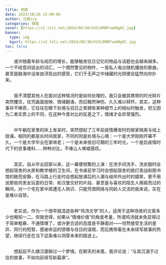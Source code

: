 ```yaml
---
title: 老歌
date: 2023/10/26 15:00:00
author: 汪崽zzy
categories: 随笔
cover: [https://s2.loli.net/2024/08/30/hVIcDM8FvwbNg6C.jpg]
banner: 
  type: img
  bgurl: https://s2.loli.net/2024/08/30/hVIcDM8FvwbNg6C.jpg
toc: false
---
```


&emsp;&emsp;或许随着年龄与阅历的增长，能够触发往日记忆的物品与话题也会越来越多。一个不经意间说出的词汇，一个偶然瞥见的物件，一首私人电台随机播放的歌曲，甚至是脑海中没来由浮现出的感受，它们于无声之中储藏的光阴便会猛然向你扑来。<br><br>

&emsp;&emsp;我不清楚其他人在面对这种情况时是如何处理的，我只会被其携带的时光碎片突然攫住，任凭画面放映、情绪翻涌，而后黯然神伤、久久难以释怀。其实，这种事并不稀奇，它往往在眼下处境与旧日之景拥有某种细节上的相似时触发，但又因为二者实质上的不同，在这种今昔对比的反差之下，情绪才会异常强烈。<br><br>

&emsp;&emsp;中午躺在家里的床上发呆时，突然想起了三年前疫情爆发时的居家隔离与线上授课。相同的都是长时间居家，不同的则是处境与心境：一个是大学刚刚开幕不久，一个是大学毕业在家啃老；一个是未来依旧可期的三年时光，一个是后疫情时代下的世事难料……种种对比，不难让人唏嘘感叹。<br><br>

&emsp;&emsp;其实，自从毕业回家以来，这一幕便频繁的上演：在洗手间洗手、洗衣服时会想起宿舍的水房和教学楼的卫生间，在书桌前学习时会想起宿舍的挑灯夜战和图书馆的敞亮安静，在马路上行走时会想起放课后的人潮与结伴外出时的嬉笑，更不用说那些同舍友玩耍的日常、和汉堡交好的片段、甚至是与喜欢的陌生人擦肩而过的瞬间，对一个宅在家中周遭无人熟识、只能凭借网络与同龄人交流的我来说，实在是难以自禁。<br><br>

&emsp;&emsp;老实说，作为一个很早就混迹各种“鸡汤文学”的人，适用于这种场景的文案多少也略知一二。但我觉得，如果从“情绪价值”的角度考量，所谓鸡汤就未免显得过于简单粗暴、不通情理了，或许更合适的态度是平静面对——坦然接受生活的差异、同行的短暂，感谢命运的馈赠与往日的温情，而后携带着在未来续写故事的热望，继续行走在当下这条难以洞穿未来的路途上。<br><br>

&emsp;&emsp;想起前不久跟汉堡聊过一个梦境。在聊天的末尾，我评论说：“与其沉湎于过往的故事，不如向前续写新篇章”。